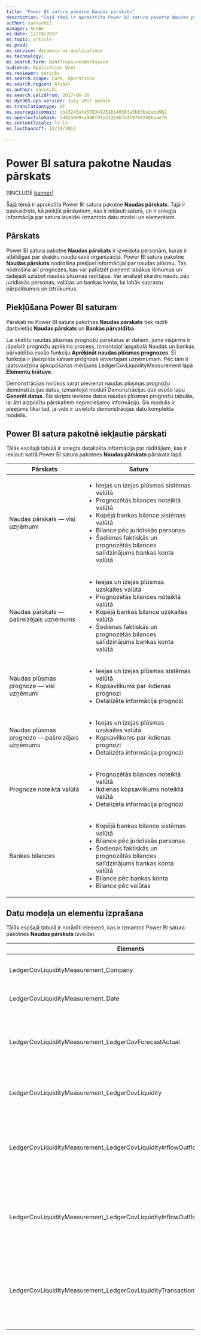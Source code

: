 ```yaml
---
title: "Power BI satura pakotne Naudas pārskats"
description: "Šajā tēmā ir aprakstīta Power BI satura pakotne Naudas pārskats. Tajā ir paskaidrots, kā piekļūt pārskatiem, kas ir iekļauti saturā, un ir sniegta informācija par satura izveidei izmantoto datu modeli un elementiem."
author: saraschi2
manager: AnnBe
ms.date: 12/19/2017
ms.topic: article
ms.prod: 
ms.service: dynamics-ax-applications
ms.technology: 
ms.search.form: BankTreasurerWorkspace
audience: Application User
ms.reviewer: sericks
ms.search.scope: Core, Operations
ms.search.region: Global
ms.author: saraschi
ms.search.validFrom: 2017-06-30
ms.dyn365.ops.version: July 2017 update
ms.translationtype: HT
ms.sourcegitcommit: cb43245afe578341251b140383a3b03ba2abd962
ms.openlocfilehash: 5d02a009ca988f91a212e467d4f9784248bbae76
ms.contentlocale: lv-lv
ms.lasthandoff: 12/19/2017

---
```


# <a name="cash-overview-power-bi-content"></a>Power BI satura pakotne Naudas pārskats

[!INCLUDE [banner](../includes/banner.md)]

Šajā tēmā ir aprakstīta Power BI satura pakotne **Naudas pārskats**. Tajā ir paskaidrots, kā piekļūt pārskatiem, kas ir iekļauti saturā, un ir sniegta informācija par satura izveidei izmantoto datu modeli un elementiem.

## <a name="overview"></a>Pārskats

Power BI satura pakotne **Naudas pārskats** ir izveidota personām, kuras ir atbildīgas par skaidru naudu savā organizācijā. Power BI satura pakotne **Naudas pārskats** nodrošina piekļuvi informācijai par naudas plūsmu. Tas nodrošina arī prognozes, kas var palīdzēt pieņemt labākus lēmumus un tādējādi uzlabot naudas plūsmas rādītājus. Var analizēt skaidro naudu pēc juridiskās personas, valūtas un bankas konta, lai labāk saprastu pārpalikumus un iztrūkumus.

## <a name="accessing-the-power-bi-content"></a>Piekļūšana Power BI saturam

Pārskati no Power BI satura pakotnes **Naudas pārskats** tiek rādīti darbvietās **Naudas pārskats** un **Bankas pārvaldība**.

Lai skatītu naudas plūsmas prognožu pārskatus ar datiem, jums vispirms ir jāpalaiž prognožu aprēķina process, izmantojot apgabalā Naudas un bankas pārvaldība esošo funkciju **Aprēķināt naudas plūsmas prognozes**.  Šī funkcija ir jāaizpilda katram prognozē ietvertajam uzņēmumam.  Pēc tam ir jāatsvaidzina apkopošanas mērījums LedgerCovLiquidityMeasurement lapā **Elementu krātuve**.  

Demonstrācijas nolūkos varat pievienot naudas plūsmas prognožu demonstrācijas datus, izmantojot modulī Demonstrācijas dati esošo lapu **Ģenerēt datus**.  Šis skripts ievietos datus naudas plūsmas prognožu tabulās, lai ātri aizpildītu pārskatiem nepieciešamo informāciju.  Šis modulis ir pieejams tikai tad, ja vidē ir izvietots demonstrācijas datu komplekta modelis. 

## <a name="reports-that-are-included-in-the-power-bi-content"></a>Power BI satura pakotnē iekļautie pārskati
Tālāk esošajā tabulā ir sniegta detalizēta informācija par rādītājiem, kas ir iekļauti katrā Power BI satura pakotnes **Naudas pārskats** pārskata lapā.

| Pārskats                                | Saturs |
|---------------------------------------|----------|
| Naudas pārskats — visi uzņēmumi         | <ul><li>Ieejas un izejas plūsmas sistēmas valūtā</li><li>Prognozētās bilances noteiktā valūtā</li><li>Kopējā bankas bilance sistēmas valūtā</li><li>Bilance pēc juridiskās personas</li><li>Šodienas faktiskās un prognozētās bilances salīdzinājums bankas konta valūtā</li></ul> |
| Naudas pārskats — pašreizējais uzņēmums       | <ul><li>Ieejas un izejas plūsmas uzskaites valūtā</li><li>Prognozētās bilances noteiktā valūtā</li><li>Kopējā bankas bilance uzskaites valūtā</li><li>Šodienas faktiskās un prognozētās bilances salīdzinājums bankas konta valūtā</li></ul> |
| Naudas plūsmas prognoze — visi uzņēmumi    | <ul><li>Ieejas un izejas plūsmas sistēmas valūtā</li><li>Kopsavilkums par ikdienas prognozi</li><li>Detalizēta informācija prognozi</li></ul> |
| Naudas plūsmas prognoze — pašreizējais uzņēmums | <ul><li>Ieejas un izejas plūsmas uzskaites valūtā</li><li>Kopsavilkums par ikdienas prognozi</li><li>Detalizēta informācija prognozi</li></ul> |
| Prognoze noteiktā valūtā                     | <ul><li>Prognozētās bilances noteiktā valūtā</li><li>Ikdienas kopsavilkums noteiktā valūtā</li><li>Detalizēta informācija prognozi</li></ul> |
| Bankas bilances                         | <ul><li>Kopējā bankas bilance sistēmas valūtā</li><li>Bilance pēc juridiskās personas</li><li>Šodienas faktiskās un prognozētās bilances salīdzinājums bankas konta valūtā</li><li>Bilance pēc bankas konta</li><li>Bilance pēc valūtas</li></ul> |


## <a name="understanding-the-data-model-and-entities"></a>Datu modeļa un elementu izprašana

Tālāk esošajā tabulā ir norādīti elementi, kas ir izmantoti Power BI satura pakotnes **Naudas pārskats** izveidei.

| Elements                                                                          | Saturs |
|---------------------------------------------------------------------------------|----------|
| LedgerCovLiquidityMeasurement\_Company                                          | Uzņēmumi, pēc kuriem pārskatus filtrēt |
| LedgerCovLiquidityMeasurement\_Date                                             | Datumi pārskatu filtrēšanai |
| LedgerCovLiquidityMeasurement\_LedgerCovForecastActual                          | Faktiskās bankas bilances un pēdējās prognozētās bankas bilances salīdzinājums |
| LedgerCovLiquidityMeasurement\_LedgerCovLiquidity                               | Detalizēta informācija par prognozēto transakciju |
| LedgerCovLiquidityMeasurement\_LedgerCovLiquidityInflowOutflowBalanceCompany    | Kopsavilkums par skaidras naudas ieejas un izejas plūsmām un bilanci katra uzņēmuma uzskaites valūtā |
| LedgerCovLiquidityMeasurement\_LedgerCovLiquidityInflowOutflowBalanceEnterprise | Kopsavilkums par skaidras naudas ieejas un izejas plūsmām un bilanci sistēmas valūtā visiem uzņēmumiem |
| LedgerCovLiquidityMeasurement\_LedgerCovLiquidityTransactionCurrency            | Kopsavilkums par transakcijas neto summu un bilanci noteiktās valūtās, izmantojot transakcijas valūtu |



